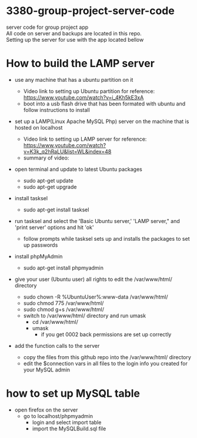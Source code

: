 # 3380-group-project-server-code
server code for group project app <br>
All code on server and backups are located in this repo.<br>
Setting up the server for use with the app located bellow


# How to build the LAMP server

* use any machine that has a ubuntu partition on it<br>
  * Video link to setting up Ubuntu partition for reference: https://www.youtube.com/watch?v=i_4Kh5kE3xA<br>
  * boot into a usb flash drive that has been formated with ubuntu and follow instructions to install<br>

* set up a LAMP(Linux Apache MySQL Php) server on the machine that is hosted on localhost<br>
  * Video link to setting up LAMP server for reference: https://www.youtube.com/watch?v=K3k_q2hRaLU&list=WL&index=48<br>
  * summary of video:<br>
 * open terminal and update to latest Ubuntu packages<br>
    * sudo apt-get update<br>
    * sudo apt-get upgrade<br>
  * install tasksel<br>
    * sudo apt-get install tasksel<br>
  * run tasksel and select the 'Basic Ubuntu server,' 'LAMP server," and 'print server' options and hit 'ok'<br>
    * follow prompts while tasksel sets up and installs the packages to set up passwords<br>
  * install phpMyAdmin<br> 
    * sudo apt-get install phpmyadmin<br>
  * give your user (Ubuntu user) all rights to edit the /var/www/html/ directory<br>
    * sudo chown -R %UbuntuUser%:www-data /var/www/html/<br>
    * sudo chmod 775 /var/www/html/<br>
    * sudo chmod g+s /var/www/html/<br>
    * switch to /var/www/html/ directory and run umask<br>
      * cd /var/www/html/<br>
      * umask<br>
        * if you get 0002 back permissions are set up correctly<br>
 * add the function calls to the server
   * copy the files from this github repo into the /var/www/html/ directory
   * edit the $connection vars in all files to the login info you created for your MySQL admin
# how to set up MySQL table 
* open firefox on the server
  * go to localhost/phpmyadmin
    * login and select import table
    * import the MySQLBuild.sql file
